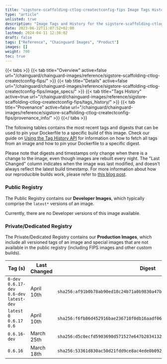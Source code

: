 ```yaml
---
title: "sigstore-scaffolding-ctlog-createctconfig-fips Image Tags History"
type: "article"
unlisted: true
description: "Image Tags and History for the sigstore-scaffolding-ctlog-createctconfig-fips Chainguard Image"
date: 2023-06-22T11:07:52+02:00
lastmod: 2024-04-11 12:38:02
draft: false
tags: ["Reference", "Chainguard Images", "Product"]
images: []
weight: 700
toc: true
---
```


{{< tabs >}}
{{< tab title="Overview" active=false url="/chainguard/chainguard-images/reference/sigstore-scaffolding-ctlog-createctconfig-fips/" >}}
{{< tab title="Details" active=false url="/chainguard/chainguard-images/reference/sigstore-scaffolding-ctlog-createctconfig-fips/image_specs/" >}}
{{< tab title="Tags History" active=true url="/chainguard/chainguard-images/reference/sigstore-scaffolding-ctlog-createctconfig-fips/tags_history/" >}}
{{< tab title="Provenance" active=false url="/chainguard/chainguard-images/reference/sigstore-scaffolding-ctlog-createctconfig-fips/provenance_info/" >}}
{{</ tabs >}}

The following tables contains the most recent tags and digests that can be used to pin your Dockerfile to a specific build of this image. Check our guide on [Using the Tag History API](/chainguard/chainguard-images/using-the-tag-history-api/) for information on how to fetch all tags from an image and how to pin your Dockerfile to a specific digest.

Please note that digests and timestamps only change when there is a change to the image, even though images are rebuilt every night. The "Last Changed" column indicates when the image was last modified, and doesn't always reflect the latest build timestamp. For more information about how our reproducible builds work, please refer to [this blog post](https://www.chainguard.dev/unchained/reproducing-chainguards-reproducible-image-builds).

### Public Registry
The Public Registry contains our **Developer Images**, which typically comprise the `latest*` versions of an image.

Currently, there are no Developer versions of this image available.

### Private/Dedicated Registry
The Private/Dedicated Registry contains our **Production Images**, which include all versioned tags of an image and special images that are not available in the public registry (including FIPS images and other custom builds).

| Tag (s)                                      | Last Changed | Digest                                                                    |
|----------------------------------------------|--------------|---------------------------------------------------------------------------|
|  `0-dev` `0.6.17-dev` `0.6-dev` `latest-dev` | April 10th   | `sha256:af91b0b78ab90ed18c24b71a0b9830a47b5e3db5f7a5ddb916997e89272b87e6` |
|  `latest` `0` `0.6.17` `0.6`                 | April 10th   | `sha256:f6fb86d452916bae236710f0db16aadf069e7aba0246d1c1e68a31d213ead90a` |
|  `0.6.16-dev`                                | March 25th   | `sha256:d5c0ecfd5903690d571527e647b2834132f324f7fd14a02b4174282611fbbb53` |
|  `0.6.16`                                    | March 18th   | `sha256:53361d830ac50d21fdd9ce8ac4ede0b092df4fcadb8d575f73b1d5ddd4c65ae6` |

